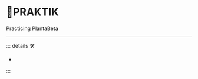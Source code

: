 # 🔷<beta>PRAKTIK</beta>

Practicing PlantaBeta

---

<!-- =================================================== -->
<!-- =================================================== -->
<!-- =================================================== -->
<!-- =================================================== -->
<!-- =================================================== -->
::: details 🛠

-

:::